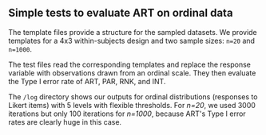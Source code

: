 ## Simple tests to evaluate ART on ordinal data

The template files provide a structure for the sampled datasets. We provide templates for a 4x3 within-subjects design and two sample sizes: ``n=20`` and ``n=1000``.

The test files read the corresponding templates and replace the response variable with observations drawn from an ordinal scale. They then evaluate the Type I error rate of ART, PAR, RNK, and INT. 

The ``/log`` directory shows our outputs for ordinal distributions (responses to Likert items) with 5 levels with flexible thresholds. For *n=20*, we used 3000 iterations but only 100 iterations for *n=1000*, because ART's Type I error rates are clearly huge in this case. 